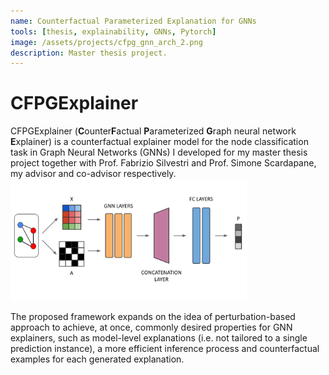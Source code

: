 ```yaml
---
name: Counterfactual Parameterized Explanation for GNNs 
tools: [thesis, explainability, GNNs, Pytorch]
image: /assets/projects/cfpg_gnn_arch_2.png
description: Master thesis project.
---
```


# CFPGExplainer
CFPGExplainer (**C**ounter**F**actual **P**arameterized **G**raph neural network **E**xplainer) is a counterfactual explainer model for the node classification task in Graph Neural Networks (GNNs) I developed for my master thesis project together with Prof. Fabrizio Silvestri and Prof. Simone Scardapane, my advisor and co-advisor respectively. 
<img src="/assets/projects/cfpg_gnn_arch_2.png" alt="cfpg_pic" width="75%" desc="architecture"/>
<!--<img src="/assets/projects/pertBased_expl_arch.png" alt="cfpg_pic" width="50%"/>-->

The proposed framework expands on the idea of perturbation-based approach to achieve, at once, commonly desired properties for GNN explainers, such as model-level explanations (i.e. not tailored to a single prediction instance), a more efficient inference process and counterfactual examples for each generated explanation.

<!--
(e.g. [1],[2])
- [1] Ying, R., Bourgeois, D., You, J., Zitnik, M., & Leskovec, J. (2019). Gnnexplainer: Generating explanations for graph neural networks. [[arxiv](https://arxiv.org/abs/1903.03894)]
- [2] Lucic, A., ter Hoeve, M., Tolomei, G., de Rijke, M., & Silvestri, F. (2022). Cf-gnnexplainer: Counterfactual explanations for graph neural networks. [[arxiv](https://arxiv.org/abs/2102.03322)]
-->